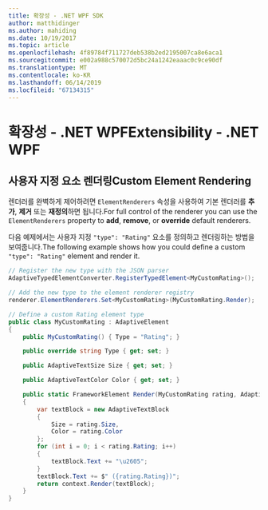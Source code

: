 ```yaml
---
title: 확장성 - .NET WPF SDK
author: matthidinger
ms.author: mahiding
ms.date: 10/19/2017
ms.topic: article
ms.openlocfilehash: 4f89784f711727deb538b2ed2195007ca8e6aca1
ms.sourcegitcommit: e002a988c570072d5bc24a1242eaaac0c9ce90df
ms.translationtype: MT
ms.contentlocale: ko-KR
ms.lasthandoff: 06/14/2019
ms.locfileid: "67134315"
---
```

# <a name="extensibility---net-wpf"></a><span data-ttu-id="59f21-102">확장성 - .NET WPF</span><span class="sxs-lookup"><span data-stu-id="59f21-102">Extensibility - .NET WPF</span></span>

## <a name="custom-element-rendering"></a><span data-ttu-id="59f21-103">사용자 지정 요소 렌더링</span><span class="sxs-lookup"><span data-stu-id="59f21-103">Custom Element Rendering</span></span>

<span data-ttu-id="59f21-104">렌더러를 완벽하게 제어하려면 `ElementRenderers` 속성을 사용하여 기본 렌더러를 **추가**, **제거** 또는 **재정의**하면 됩니다.</span><span class="sxs-lookup"><span data-stu-id="59f21-104">For full control of the renderer you can use the `ElementRenderers` property to **add**, **remove**, or **override** default renderers.</span></span>

<span data-ttu-id="59f21-105">다음 예제에서는 사용자 지정 `"type": "Rating"` 요소를 정의하고 렌더링하는 방법을 보여줍니다.</span><span class="sxs-lookup"><span data-stu-id="59f21-105">The following example shows how you could define a custom `"type": "Rating"` element and render it.</span></span>

```csharp
// Register the new type with the JSON parser
AdaptiveTypedElementConverter.RegisterTypedElement<MyCustomRating>();

// Add the new type to the element renderer registry
renderer.ElementRenderers.Set<MyCustomRating>(MyCustomRating.Render);

// Define a custom Rating element type
public class MyCustomRating : AdaptiveElement
{
    public MyCustomRating() { Type = "Rating"; }

    public override string Type { get; set; }

    public AdaptiveTextSize Size { get; set; }

    public AdaptiveTextColor Color { get; set; }

    public static FrameworkElement Render(MyCustomRating rating, AdaptiveRenderContext context)
    {
        var textBlock = new AdaptiveTextBlock
        {
            Size = rating.Size,
            Color = rating.Color
        };
        for (int i = 0; i < rating.Rating; i++)
        {
            textBlock.Text += "\u2605";
        }
        textBlock.Text += $" ({rating.Rating})";
        return context.Render(textBlock);
    }
}
```

